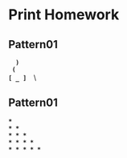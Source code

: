 # Print Homework

## Pattern01

**```   )   ```**\
**```  (    ```**\
**```[ _ ]  ```**\

## Pattern01

**`*`**\
**`* *`**\
**`* * *`**\
**`* * * *`**\
**`* * * * *`**